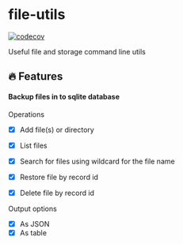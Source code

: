 # file-utils

[![codecov](https://codecov.io/gh/asenov/file-utils/branch/main/graph/badge.svg?token=1282DYVVXA)](https://codecov.io/gh/asenov/file-utils)

Useful file and storage command line utils

## 🔥 Features

#### Backup files in to sqlite database


Operations
- [x] Add file(s) or directory
- [x] List files
- [x] Search for files using wildcard for the file name
- [x] Restore file by record id
- [x] Delete file by record id


Output options
- [x] As JSON
- [x] As table